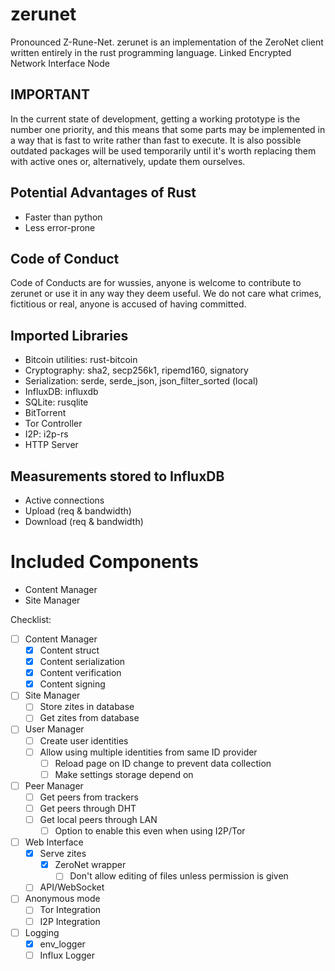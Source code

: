 # zerunet
Pronounced Z-Rune-Net.
zerunet is an implementation of the ZeroNet client written entirely in the rust programming language.
Linked Encrypted Network Interface Node

## IMPORTANT
In the current state of development, getting a working prototype is the number one priority, and this means that some parts may be implemented in a way that is fast to write rather than fast to execute. It is also possible outdated packages will be used temporarily until it's worth replacing them with active ones or, alternatively, update them ourselves.

## Potential Advantages of Rust
- Faster than python
- Less error-prone

## Code of Conduct
Code of Conducts are for wussies, anyone is welcome to contribute to zerunet or use it in any way they deem useful. We do not care what crimes, fictitious or real, anyone is accused of having committed.

## Imported Libraries
- Bitcoin utilities: rust-bitcoin
- Cryptography: sha2, secp256k1, ripemd160, signatory
- Serialization: serde, serde_json, json_filter_sorted (local)
- InfluxDB: influxdb
- SQLite: rusqlite
- BitTorrent
- Tor Controller
- I2P: i2p-rs
- HTTP Server

## Measurements stored to InfluxDB
- Active connections
- Upload (req & bandwidth)
- Download (req & bandwidth)

# Included Components
- Content Manager
- Site Manager

Checklist:
- [ ] Content Manager
  - [x] Content struct
  - [x] Content serialization
  - [x] Content verification
  - [x] Content signing
- [ ] Site Manager
  - [ ] Store zites in database
  - [ ] Get zites from database
- [ ] User Manager
  - [ ] Create user identities
  - [ ] Allow using multiple identities from same ID provider
    - [ ] Reload page on ID change to prevent data collection
    - [ ] Make settings storage depend on
- [ ] Peer Manager
  - [ ] Get peers from trackers
  - [ ] Get peers through DHT
  - [ ] Get local peers through LAN
    - [ ] Option to enable this even when using I2P/Tor
- [ ] Web Interface
  - [x] Serve zites
    - [x] ZeroNet wrapper
      - [ ] Don't allow editing of files unless permission is given
  - [ ] API/WebSocket
- [ ] Anonymous mode
  - [ ] Tor Integration
  - [ ] I2P Integration
- [ ] Logging
  - [x] env_logger
  - [ ] Influx Logger
